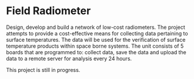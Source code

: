 # Field Radiometer

Design, develop and build a network of low-cost radiometers.  The project attempts to provide a cost-effective means for collecting data pertaining to surface temperatures.  The data will be used for the verification of surface temperature products within space borne systems.  The unit consists of 5 boards that are programmed to: collect data, save the data and upload the data to a remote server for analysis every 24 hours.

This project is still in progress.
